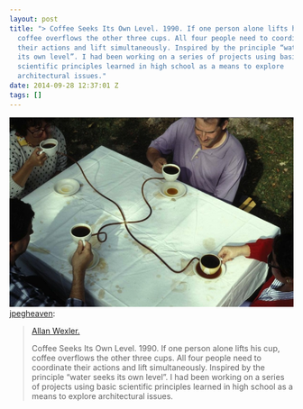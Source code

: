 ```yaml
---
layout: post
title: "> Coffee Seeks Its Own Level. 1990. If one person alone lifts his cup,
  coffee overflows the other three cups. All four people need to coordinate
  their actions and lift simultaneously. Inspired by the principle “water seeks
  its own level”. I had been working on a series of projects using basic
  scientific principles learned in high school as a means to explore
  architectural issues."
date: 2014-09-28 12:37:01 Z
tags: []
---
```

![](/media/2014/09/98629284669.jpg)
[jpegheaven](http://jpeg-heaven.com/post/93668891431/allan-wexler-coffee-seeks-its-own-level-1990):

> [Allan Wexler.](http://www.allanwexlerstudio.com/projects/coffee-seeks-its-own-level)
> 
> Coffee Seeks Its Own Level. 1990. If one person alone lifts his cup, coffee overflows the other three cups. All four people need to coordinate their actions and lift simultaneously. Inspired by the principle “water seeks its own level”. I had been working on a series of projects using basic scientific principles learned in high school as a means to explore architectural issues.
